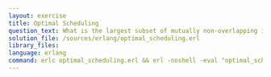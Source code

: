```yaml
---
layout: exercise
title: Optimal Scheduling
question_text: What is the largest subset of mutually non-overlapping intervals which can be selected?
solution_file: /sources/erlang/optimal_scheduling.erl
library_files:
language: erlang
command: erlc optimal_scheduling.erl && erl -noshell -eval "optimal_scheduling:main([])."
---
```

